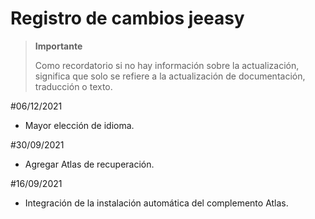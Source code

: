 # Registro de cambios jeeasy

>**Importante**
>
>Como recordatorio si no hay información sobre la actualización, significa que solo se refiere a la actualización de documentación, traducción o texto.

#06/12/2021

- Mayor elección de idioma.

#30/09/2021

- Agregar Atlas de recuperación.

#16/09/2021

- Integración de la instalación automática del complemento Atlas.
